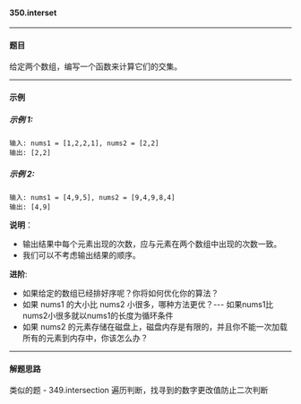 #### 350.interset
----
#### 题目

给定两个数组，编写一个函数来计算它们的交集。

----
#### 示例

##### 示例 1:

```
输入: nums1 = [1,2,2,1], nums2 = [2,2]
输出: [2,2]
```

##### 示例 2:

```
输入: nums1 = [4,9,5], nums2 = [9,4,9,8,4]
输出: [4,9]
```

**说明**：

- 输出结果中每个元素出现的次数，应与元素在两个数组中出现的次数一致。
- 我们可以不考虑输出结果的顺序。

**进阶**:

- 如果给定的数组已经排好序呢？你将如何优化你的算法？
- 如果 nums1 的大小比 nums2 小很多，哪种方法更优？--- 如果nums1比nums2小很多就以nums1的长度为循环条件
- 如果 nums2 的元素存储在磁盘上，磁盘内存是有限的，并且你不能一次加载所有的元素到内存中，你该怎么办？

----
#### 解题思路
类似的题 - 349.intersection
遍历判断，找寻到的数字更改值防止二次判断